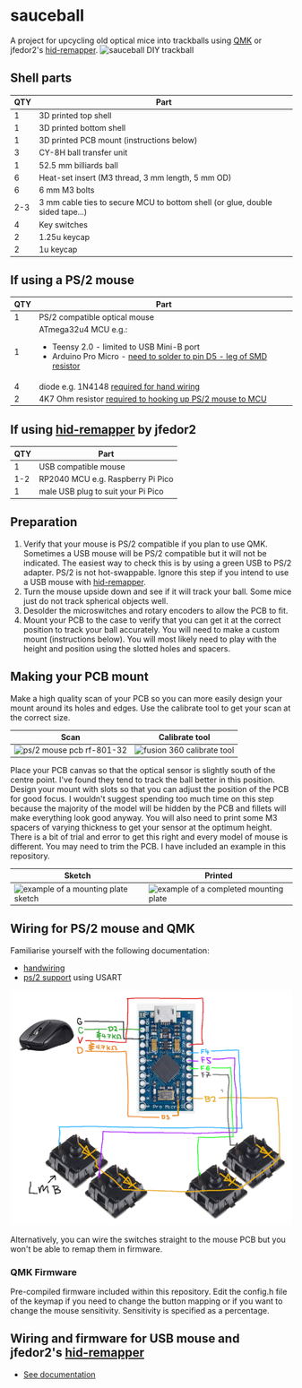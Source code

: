 # sauceball
A project for upcycling old optical mice into trackballs using [QMK](https://github.com/qmk/qmk_firmware) or jfedor2's [hid-remapper](https://github.com/jfedor2/hid-remapper).
![sauceball DIY trackball](https://i.imgur.com/h5vI6Rqh.jpg)

## Shell parts
| QTY | Part |
| --- | --- |
| 1 | 3D printed top shell |
| 1 | 3D printed bottom shell |
| 1 | 3D printed PCB mount (instructions below) |
| 3 | CY-8H ball transfer unit |
| 1 | 52.5 mm billiards ball |
| 6 | Heat-set insert (M3 thread, 3 mm length, 5 mm OD) |
| 6 | 6 mm M3 bolts |
| 2-3 | 3 mm cable ties to secure MCU to bottom shell (or glue, double sided tape...) |
| 4 | Key switches |
| 2 | 1.25u keycap |
| 2 | 1u keycap |

## If using a PS/2 mouse
| QTY | Part |
| --- | --- |
| 1 | PS/2 compatible optical mouse |
| 1 | ATmega32u4 MCU e.g.: <ul><li>Teensy 2.0 - limited to USB Mini-B port</li><li>Arduino Pro Micro - [need to solder to pin D5 - leg of SMD resistor](https://golem.hu/guide/pro-micro-upgrade/)</li></ul> |
| 4 | diode e.g. 1N4148 [required for hand wiring](https://github.com/qmk/qmk_firmware/blob/master/docs/hand_wire.md) |
| 2 | 4K7 Ohm resistor [required to hooking up PS/2 mouse to MCU](https://github.com/qmk/qmk_firmware/blob/master/docs/feature_ps2_mouse.md) |

## If using [hid-remapper](https://github.com/jfedor2/hid-remapper) by jfedor2
| QTY | Part |
| --- | --- |
| 1 | USB compatible mouse |
| 1-2 | RP2040 MCU e.g. Raspberry Pi Pico |
| 1 | male USB plug to suit your Pi Pico |

## Preparation
1. Verify that your mouse is PS/2 compatible if you plan to use QMK. Sometimes a USB mouse will be PS/2 compatible but it will not be indicated. The easiest way to check this is by using a green USB to PS/2 adapter. PS/2 is not hot-swappable. Ignore this step if you intend to use a USB mouse with [hid-remapper](https://github.com/jfedor2/hid-remapper).
2. Turn the mouse upside down and see if it will track your ball. Some mice just do not track spherical objects well.
3. Desolder the microswitches and rotary encoders to allow the PCB to fit.
4. Mount your PCB to the case to verify that you can get it at the correct position to track your ball accurately. You will need to make a custom mount (instructions below). You will most likely need to play with the height and position using the slotted holes and spacers.

## Making your PCB mount
Make a high quality scan of your PCB so you can more easily design your mount around its holes and edges. Use the calibrate tool to get your scan at the correct size.


| Scan | Calibrate tool |
| --- | ---- | 
| ![ps/2 mouse pcb rf-801-32](https://i.imgur.com/pdtQHGdl.jpg) | ![fusion 360 calibrate tool](https://i.imgur.com/FOr35y8.png) |

Place your PCB canvas so that the optical sensor is slightly south of the centre point. I've found they tend to track the ball better in this position. Design your mount with slots so that you can adjust the position of the PCB for good focus. I wouldn't suggest spending too much time on this step because the majority of the model will be hidden by the PCB and fillets will make everything look good anyway. You will also need to print some M3 spacers of varying thickness to get your sensor at the optimum height. There is a bit of trial and error to get this right and every model of mouse is different. You may need to trim the PCB. I have included an example in this repository.

| Sketch | Printed |
| --- | --- |
| ![example of a mounting plate sketch](https://i.imgur.com/Ds6hh3el.png) | ![example of a completed mounting plate](https://i.imgur.com/NaUHWrhl.jpg) |

## Wiring for PS/2 mouse and QMK
Familiarise yourself with the following documentation:
* [handwiring](https://github.com/qmk/qmk_firmware/blob/master/docs/hand_wire.md)
* [ps/2 support](https://github.com/qmk/qmk_firmware/blob/master/docs/feature_ps2_mouse.md#usart-version-idusart-version) using USART

![wiring diagram for sauceball trackball](https://github.com/xia0/sauceball_files/blob/main/images/sauceball_wiring_diagram.PNG)

Alternatively, you can wire the switches straight to the mouse PCB but you won't be able to remap them in firmware.

### QMK Firmware
Pre-compiled firmware included within this repository. Edit the config.h file of the keymap if you need to change the button mapping or if you want to change the mouse sensitivity. Sensitivity is specified as a percentage. 

## Wiring and firmware for USB mouse and jfedor2's [hid-remapper](https://github.com/jfedor2/hid-remapper)
* [See documentation](https://github.com/jfedor2/hid-remapper/blob/master/HARDWARE.md)
